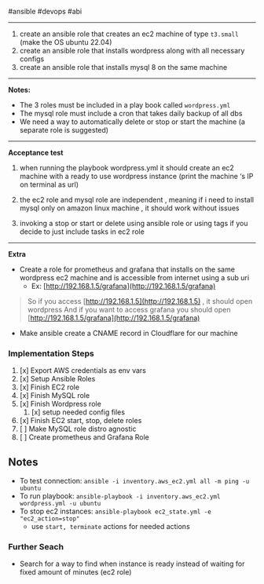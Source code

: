 #ansible #devops #abi 

----

1. create an ansible role that creates an ec2 machine of type `t3.small` (make the OS ubuntu 22.04)
2. create an ansible role that installs wordpress along with all necessary configs
3. create an ansible role that installs mysql 8 on the same machine

-----
**Notes:**

- The 3 roles must be included in a play book called `wordpress.yml`
- The mysql role must include a cron that takes daily backup of all dbs
- We need a way to automatically delete or stop or start the machine (a separate role is suggested)
    
----
**Acceptance test**

1. when running the playbook wordpress.yml it should create an ec2 machine with a ready to use wordpress instance (print the machine ‘s IP on terminal as url)

2. the ec2 role and mysql role are independent , meaning if i need to install mysql only on amazon linux machine , it should work without issues

3. invoking a stop or start or delete using ansible role or using tags if you decide to just include tasks in ec2 role 

-----

**Extra**

- Create a role for prometheus and grafana that installs on the same wordpress ec2 machine and is accessible from internet using a sub uri
	- Ex: [http://192.168.1.5/grafana](http://192.168.1.5/grafana)

> So if you access [http://192.168.1.5](http://192.168.1.5) , it should open wordpress
And if you want to access grafana you should open [http://192.168.1.5/grafana](http://192.168.1.5/grafana)


- Make ansible create a CNAME record in Cloudflare for our machine

### Implementation Steps
1. [x] Export AWS credentials as env vars
1. [x] Setup Ansible Roles
2. [x] Finish EC2 role
3. [x] Finish MySQL role
4. [x] Finish Wordpress role
	1. [x] setup needed config files
5. [x] Finish EC2 start, stop, delete roles
6. [ ] Make MySQL role distro agnostic
7. [ ] Create prometheus and Grafana Role



## Notes
- To test connection: `ansible -i inventory.aws_ec2.yml all -m ping -u ubuntu`
- To run playbook: `ansible-playbook -i inventory.aws_ec2.yml wordpress.yml -u ubuntu`
- To stop ec2 instances: `ansible-playbook ec2_state.yml -e "ec2_action=stop"`
	- use `start, terminate` actions for needed actions


### Further Seach

- Search for a way to find when instance is ready instead of waiting for fixed amount of minutes (ec2 role)
